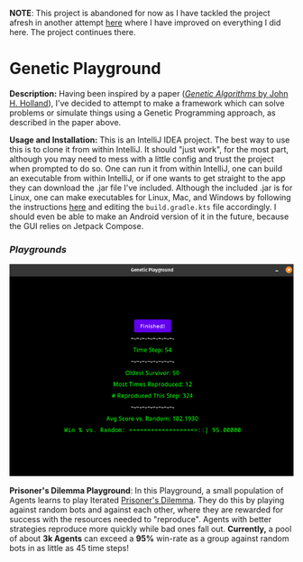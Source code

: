 **NOTE**: This project is abandoned for now as I have tackled the project afresh in another attempt [here](https://github.com/sgibber2018/prisoners_dilemma) where I have improved on everything I did here. The project continues there.

# Genetic Playground

**Description:** Having been inspired by a paper ([*Genetic Algorithms* by John H. Holland](http://www2.econ.iastate.edu/tesfatsi/holland.GAIntro.htm)), I've decided to attempt to make a framework which can solve problems or simulate things using a Genetic Programming approach, as described in the paper above.

**Usage and Installation:** This is an IntelliJ IDEA project. The best way to use this is to clone it from within IntelliJ. It should "just work", for the most part, although you may need to mess with a little config and trust the project when prompted to do so. One can run it from within IntelliJ, one can build an executable from within IntelliJ, or if one wants to get straight to the app they can download the .jar file I've included. Although the included .jar is for Linux, one can make executables for Linux, Mac, and Windows by following the instructions [here](https://github.com/JetBrains/compose-jb/blob/master/tutorials/Native_distributions_and_local_execution/README.md) and editing the `build.gradle.kts` file accordingly. I should even be able to make an Android version of it in the future, because the GUI relies on Jetpack Compose.

### *Playgrounds*

![PrisonersDilemmaPlayground](images/geneticPlaygroundScreen7.png)

**Prisoner's Dilemma Playground**: In this Playground, a small population of Agents learns to play Iterated [Prisoner's Dilemma](https://en.wikipedia.org/wiki/Prisoner%27s_dilemma). They do this by playing against random bots and against each other, where they are rewarded for success with the resources needed to "reproduce". Agents with better strategies reproduce more quickly while bad ones fall out. **Currently,** a pool of about **3k Agents** can exceed a **95%** win-rate as a group against random bots in as little as 45 time steps!
